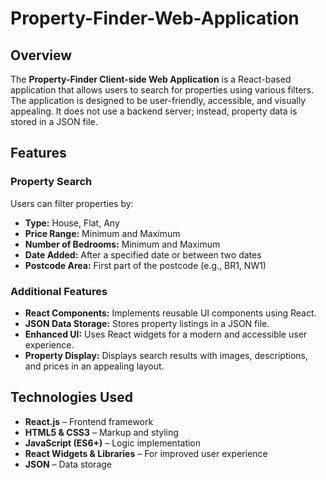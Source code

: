 # Property-Finder-Web-Application

## Overview
The **Property-Finder Client-side Web Application** is a React-based application that allows users to search for properties using various filters. The application is designed to be user-friendly, accessible, and visually appealing. It does not use a backend server; instead, property data is stored in a JSON file.

## Features

### Property Search
Users can filter properties by:
- **Type:** House, Flat, Any
- **Price Range:** Minimum and Maximum
- **Number of Bedrooms:** Minimum and Maximum
- **Date Added:** After a specified date or between two dates
- **Postcode Area:** First part of the postcode (e.g., BR1, NW1)

### Additional Features
- **React Components:** Implements reusable UI components using React.
- **JSON Data Storage:** Stores property listings in a JSON file.
- **Enhanced UI:** Uses React widgets for a modern and accessible user experience.
- **Property Display:** Displays search results with images, descriptions, and prices in an appealing layout.

## Technologies Used
- **React.js** – Frontend framework
- **HTML5 & CSS3** – Markup and styling
- **JavaScript (ES6+)** – Logic implementation
- **React Widgets & Libraries** – For improved user experience
- **JSON** – Data storage
